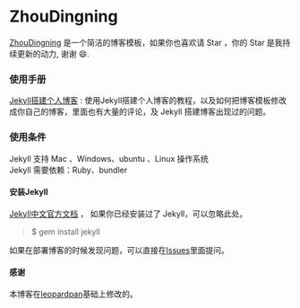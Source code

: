 # ZhouDingning

[ZhouDingning](http://zhoudingning.cn) 是一个简洁的博客模板，如果你也喜欢请 Star ，你的 Star 是我持续更新的动力, 谢谢 😄.

### 使用手册

[Jekyll搭建个人博客](http://zhoudingning.cn/2017/04/jekyll+github_for_windows/)  :  使用Jekyll搭建个人博客的教程，以及如何把博客模板修改成你自己的博客，里面也有大量的评论，及 Jekyll 搭建博客出现过的问题。


### 使用条件

Jekyll 支持 Mac 、Windows、ubuntu 、Linux 操作系统                     
Jekyll 需要依赖：Ruby、bundler


#### 安装Jekyll

[Jekyll中文官方文档](http://jekyll.bootcss.com/) ， 如果你已经安装过了 Jekyll，可以忽略此处。

> $ gem install jekyll

<!--#### 获取博客模板

> $ git clone https://github.com/ZhouDingning/ZhouDingning.github.io.git

或者直接[下载博客](https://github.com/ZhouDingning/ZhouDingning.github.io/archive/master.zip)   

ZhouDingning.github.io/ 目录下， 开启本地服务 

> $ jekyll server

在浏览器输入 [127.0.0.1:4000](127.0.0.1:4000) ， 就可以看到博客效果了。


### 提示

>* 如果你想使用我的模板，请把 _posts/ 目录下的文章都去掉。
>* 修改 _config.yml 文件里面的内容为你自己的个人信息。
-->

如果在部署博客的时候发现问题，可以直接在[Issues](https://github.com/ZhouDingning/ZhouDingning.github.io/issues)里面提问。        


<!--### 把这个博客变成你自己的博客

根据上面【提示】修改过后，在你的github里创建一个username.github.io的仓库，username指的值你的github的用户名。      
创建完成后，把我的这个模板使用git push到你的username.github.io仓库下就行了。
-->




#### 感谢   
本博客在[leopardpan](http://baixin.io)基础上修改的。  